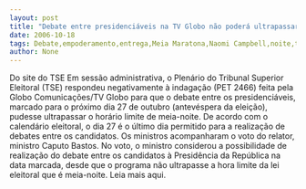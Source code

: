 ```yaml
---
layout: post
title: "Debate entre presidenciáveis na TV Globo não poderá ultrapassar a meia-noite"
date: 2006-10-18
tags: Debate,empoderamento,entrega,Meia Maratona,Naomi Campbell,noite,tv globo
author: None
---
```

Do site do TSE
Em sessão administrativa, o Plenário do Tribunal Superior Eleitoral (TSE) respondeu negativamente à indagação (PET 2466) feita pela Globo Comunicações/TV Globo para que o debate entre os presidenciáveis, marcado para o próximo dia 27 de outubro (antevéspera da eleição), pudesse ultrapassar o horário limite de meia-noite. De acordo com o calendário eleitoral, o dia 27 é o último dia permitido para a realização de debates entre os candidatos.
Os ministros acompanharam o voto do relator, ministro Caputo Bastos. No voto, o ministro considerou a possibilidade de realização do debate entre os candidatos à Presidência da República na data marcada, desde que o programa não ultrapasse a hora limite da lei eleitoral que é meia-noite.
Leia mais aqui. 